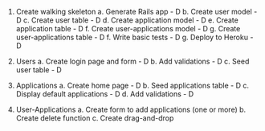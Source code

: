 1. Create walking skeleton
   a. Generate Rails app - D
   b. Create user model - D
   c. Create user table - D
   d. Create application model - D
   e. Create application table - D
   f. Create user-applications model - D
   g. Create user-applications table - D
   f. Write basic tests - D
   g. Deploy to Heroku - D

2. Users
   a. Create login page and form - D
   b. Add validations - D
   c. Seed user table - D

3. Applications
   a. Create home page - D
   b. Seed applications table - D
   c. Display default applications - D
   d. Add validations - D

4. User-Applications
   a. Create form to add applications (one or more)
   b. Create delete function
   c. Create drag-and-drop